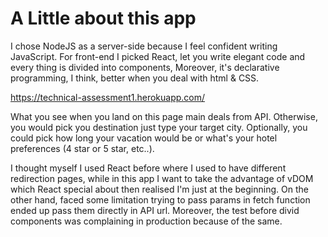 # A Little about this app

I chose NodeJS as a server-side because I feel confident writing JavaScript. For front-end I picked React, let you write elegant code and every thing is divided into components, Moreover, it's declarative programming, I think, better when you deal with html & CSS.

https://technical-assessment1.herokuapp.com/

What you see when you land on this page main deals from API. Otherwise, you would pick you destination just type your target city. Optionally, you could pick how long your vacation would be or what's your hotel preferences (4 star or 5 star, etc..).

I thought myself I used React before where I used to have different redirection pages, while in this app I want to take the advantage of vDOM which React special about then realised I'm just at the beginning. On the other hand, faced some limitation trying to pass params in fetch function ended up pass them directly in API url. Moreover, the test before divid components was complaining in production because of the same. 
